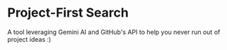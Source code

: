 # Project-First Search

A tool leveraging Gemini AI and GitHub's API to help you never run out of project ideas :)